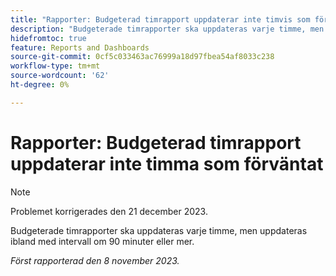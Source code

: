 ```yaml
---
title: "Rapporter: Budgeterad timrapport uppdaterar inte timvis som förväntat"
description: "Budgeterade timrapporter ska uppdateras varje timme, men uppdateras ibland med intervall om 90 minuter eller mer."
hidefromtoc: true
feature: Reports and Dashboards
source-git-commit: 0cf5c033463ac76999a18d97fbea54af8033c238
workflow-type: tm+mt
source-wordcount: '62'
ht-degree: 0%

---
```



# Rapporter: Budgeterad timrapport uppdaterar inte timma som förväntat

>[!NOTE]
>
>Problemet korrigerades den 21 december 2023.

Budgeterade timrapporter ska uppdateras varje timme, men uppdateras ibland med intervall om 90 minuter eller mer.

_Först rapporterad den 8 november 2023._
